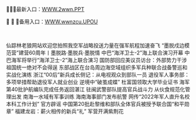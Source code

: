 <p>
	💁💁💁最新入口：<a href="http://www.baidu.com/link?url=6MA2SWnO3Raqke39an_0PUxosM6ZrUGzi1BN9tNnlPW&wd">WWW.2wwn.PPT</a> 
	<p>
		🔸
🔸
🔸备用入口：<a href="http://www.baidu.com/link?url=6MA2SWnO3Raqke39an_0PUxosM6ZrUGzi1BN9tNnlPW&wd">WWW.wwnzcu.UPOU</a> 
	</p>
	<p>
		<br />
	</p>
	<p>
		仙踪林老狼网站欢迎您拍照我空军战略投送力量在强军航程加速奋飞
“墨脱戍边模范营”建营60周年丨墨脱路·墨脱兵·墨脱情
中巴“海洋卫士-2”海上联合演习开幕
中巴海军将举行“海洋卫士-2”海上联合演习
国防部回应美议员访台：外部势力干涉祖国统一绝对不会得逞
东部战区在台岛周边海空域组织多军兵种联合战备警巡和实战化演练
浙江“00后”新兵成长侧记：从电视观众到部队一员
退役军人事务部：多项举措帮助退役军人就业创业
逆境中“破茧成蝶” 杜富国领取大学毕业证书
海军第40批护航编队完成任务返回湛江
驻闽武警部队提高官兵战斗力 从伙食规范化管理出发
南海一水域有军事训练 海南海事部门发布航警
网传“2022年军人直升名校本科工作计划” 官方辟谣
中国第20批赴黎维和部队全体官兵被授予联合国“和平勋章”
福建龙岩：薪火相传的新兵“礼”
军营开满紫荆花
	</p>
